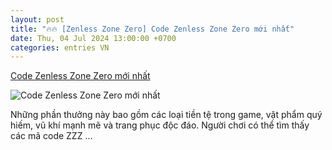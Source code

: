 ```yaml
---
layout: post
title: "🔥🔥 [Zenless Zone Zero] Code Zenless Zone Zero mới nhất"
date: Thu, 04 Jul 2024 13:00:00 +0700
categories: entries VN
---
```

[Code Zenless Zone Zero mới nhất](https://minhtuanmobile.com/tin-tuc/code-zenless-zone-zero-moi-nhat/)

![Code Zenless Zone Zero mới nhất](https://minhtuanmobile.com/uploads/blog/code-zenless-zone-zero-moi-nhat-240704120326.jpg)

Những phần thưởng này bao gồm các loại tiền tệ trong game, vật phẩm quý hiếm, vũ khí mạnh mẽ và trang phục độc đáo. Người chơi có thể tìm thấy các mã code ZZZ ...

